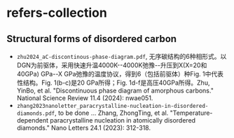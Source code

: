 # refers-collection
## Structural forms of disordered carbon
- `zhu2024_aC-discontinous-phase-diagram.pdf`, 无序碳结构的6种相形式。以DGN为前驱体，采用快速升温4000K--4000K弛豫--升压到X(X=20和40GPa) GPa--X GPa弛豫的温度协议，得到6（包括前驱体）种Fig. 1中代表性结构。Fig. 1(b-c)是20 GPa所得；Fig. 1d-f是高压40GPa所得。Zhu, YinBo, et al. "Discontinuous phase diagram of amorphous carbons." National Science Review 11.4 (2024): nwae051. 
- `zhang2023nanoletter_paracrystalline-nucleation-in-disordered-diamonds.pdf`, to be done ... Zhang, ZhongTing, et al. "Temperature-dependent paracrystalline nucleation in atomically disordered diamonds." Nano Letters 24.1 (2023): 312-318.
